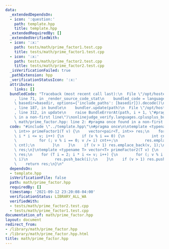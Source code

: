 ```yaml
---
data:
  _extendedDependsOn:
  - icon: ':question:'
    path: template.hpp
    title: template.hpp
  _extendedRequiredBy: []
  _extendedVerifiedWith:
  - icon: ':x:'
    path: tests/math/prime_factor1.test.cpp
    title: tests/math/prime_factor1.test.cpp
  - icon: ':x:'
    path: tests/math/prime_factor2.test.cpp
    title: tests/math/prime_factor2.test.cpp
  _isVerificationFailed: true
  _pathExtension: hpp
  _verificationStatusIcon: ':x:'
  attributes:
    links: []
  bundledCode: "Traceback (most recent call last):\n  File \"/opt/hostedtoolcache/Python/3.9.6/x64/lib/python3.9/site-packages/onlinejudge_verify/documentation/build.py\"\
    , line 71, in _render_source_code_stat\n    bundled_code = language.bundle(stat.path,\
    \ basedir=basedir, options={'include_paths': [basedir]}).decode()\n  File \"/opt/hostedtoolcache/Python/3.9.6/x64/lib/python3.9/site-packages/onlinejudge_verify/languages/cplusplus.py\"\
    , line 187, in bundle\n    bundler.update(path)\n  File \"/opt/hostedtoolcache/Python/3.9.6/x64/lib/python3.9/site-packages/onlinejudge_verify/languages/cplusplus_bundle.py\"\
    , line 312, in update\n    raise BundleErrorAt(path, i + 1, \"#pragma once found\
    \ in a non-first line\")\nonlinejudge_verify.languages.cplusplus_bundle.BundleErrorAt:\
    \ math/prime_factor.hpp: line 2: #pragma once found in a non-first line\n"
  code: "#include \"../template.hpp\"\n#pragma once\n\ntemplate <typename T> vector<pair<T,\
    \ int>> primeFactor1(T v) {\n    vector<pair<T, int>> res;\n    for (T i = 2;\
    \ i * i <= v; i++) {\n        if (v % i == 0) {\n            int cnt = 0;\n  \
    \          for (; v % i == 0; v /= i) cnt++;\n            res.emplace_back(i,\
    \ cnt);\n        }\n    }\n    if (v > 1) res.emplace_back(v, 1);\n    return\
    \ res;\n}\ntemplate <typename T> vector<T> primeFactor2(T v) {\n    vector<T>\
    \ res;\n    for (T i = 2; i * i <= v; i++) {\n        for (; v % i == 0; v /=\
    \ i)\n            res.push_back(i);\n    }\n    if (v > 1) res.push_back(v);\n\
    \    return res;\n}\n"
  dependsOn:
  - template.hpp
  isVerificationFile: false
  path: math/prime_factor.hpp
  requiredBy: []
  timestamp: '2021-09-12 23:20:08-04:00'
  verificationStatus: LIBRARY_ALL_WA
  verifiedWith:
  - tests/math/prime_factor2.test.cpp
  - tests/math/prime_factor1.test.cpp
documentation_of: math/prime_factor.hpp
layout: document
redirect_from:
- /library/math/prime_factor.hpp
- /library/math/prime_factor.hpp.html
title: math/prime_factor.hpp
---
```


